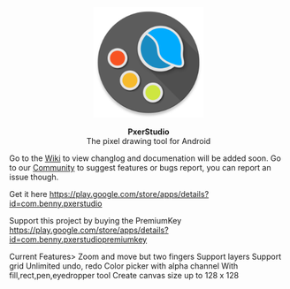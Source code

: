 <p align="center"><img src="https://github.com/BennyKok/PxerStudio/blob/master/app/src/main/ic_launcher-web.png" width="200"></p>
<p align="center"><b>PxerStudio</b> <br>The pixel drawing tool for Android</p>

Go to the [Wiki](https://github.com/BennyKok/PxerStudio/wiki) to view changlog and documenation will be added soon.
Go to our [Community](https://plus.google.com/communities/108794551381643757096) to suggest features or bugs report, you can report an issue though.

Get it here
https://play.google.com/store/apps/details?id=com.benny.pxerstudio

Support this project by buying the PremiumKey
https://play.google.com/store/apps/details?id=com.benny.pxerstudiopremiumkey

Current Features>
Zoom and move but two fingers
Support layers
Support grid
Unlimited undo, redo
Color picker with alpha channel
With fill,rect,pen,eyedropper tool
Create canvas size up to 128 x 128
